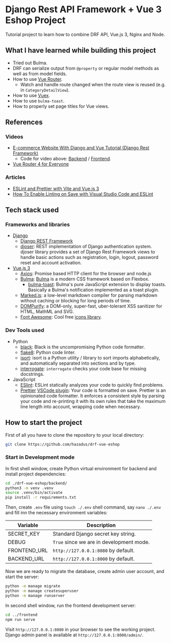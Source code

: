 # Django Rest API Framework + Vue 3 Eshop Project

Tutorial project to learn how to combine DRF API, Vue.js 3, Nginx and Node.

## What I have learned while building this project

- Tried out Bulma.
- DRF can serialize output from `@property` or regular model methods as well as from model fields.
- How to use [Vue Router](https://router.vuejs.org/).
  - Watch and handle route changed when the route view is reused (e.g. in `CategoryDetailView`).
- How to use [Vuex](https://vuex.vuejs.org/guide/).
- How to use `bulma-toast`.
- How to properly set page titles for Vue views.

## References

### Videos

- [E-commerce Website With Django and Vue Tutorial (Django Rest Framework)](https://www.youtube.com/watch?v=Yg5zkd9nm6w)
  - Code for video above: [Backend](https://github.com/SteinOveHelset/djackets_django) / [Frontend](https://github.com/SteinOveHelset/djackets_vue).
- [Vue Router 4 for Everyone](https://vueschool.io/lessons/introduction-to-vue-router-4)

### Articles

- [ESLint and Prettier with Vite and Vue.js 3](https://vueschool.io/articles/vuejs-tutorials/eslint-and-prettier-with-vite-and-vue-js-3/)
- [How To Enable Linting on Save with Visual Studio Code and ESLint](https://www.digitalocean.com/community/tutorials/workflow-auto-eslinting)

## Tech stack used

### Frameworks and libraries

- [Django](https://www.djangoproject.com/)
  - [Django REST Framework](https://www.django-rest-framework.org/)
  - [djoser](https://djoser.readthedocs.io/en/latest/introduction.html): REST implementation of Django authentication system. djoser library provides a set of Django Rest Framework views to handle basic actions such as registration, login, logout, password reset and account activation.
- [Vue.js 3](https://vuejs.org/)
  - [Axios](https://www.npmjs.com/package/axios): Promise based HTTP client for the browser and node.js
  - [Bulma](https://www.npmjs.com/package/bulma): [Bulma](https://bulma.io/) is a modern CSS framework based on Flexbox.
    - [bulma-toast](https://www.npmjs.com/package/bulma-toast): Bulma's pure JavaScript extension to display toasts. Basically a Bulma's notification implemented as a toast plugin.
  - [Marked.js](https://marked.js.org/): a low-level markdown compiler for parsing markdown without caching or blocking for long periods of time.
  - [DOMPurify](https://github.com/cure53/DOMPurify): a DOM-only, super-fast, uber-tolerant XSS sanitizer for HTML, MathML and SVG.
  - [Font Awesome](https://fontawesome.com/docs/web/use-with/vue/add-icons): Cool free [icons library](https://fontawesome.com/icons).

### Dev Tools used

- Python
  - [black](https://pypi.org/project/black/): Black is the uncompromising Python code formatter.
  - [flake8](https://pypi.org/project/flake8/): Python code linter.
  - [isort](https://pycqa.github.io/isort/): isort is a Python utility / library to sort imports alphabetically, and automatically separated into sections and by type.
  - [interrogate](https://interrogate.readthedocs.io/en/latest/): `interrogate` checks your code base for missing docstrings.
- JavaScript
  - [ESlint](https://eslint.org/): ESLint statically analyzes your code to quickly find problems.
  - [Prettier](https://prettier.io/) [VSCode plugin](https://marketplace.visualstudio.com/items?itemName=esbenp.prettier-vscode): Your code is formatted on save. Prettier is an opinionated code formatter. It enforces a consistent style by parsing your code and re-printing it with its own rules that take the maximum line length into account, wrapping code when necessary.

## How to start the project

First of all you have to clone the repository to your local directory:

```bash
git clone https://github.com/hazadus/drf-vue-eshop
```

### Start in Development mode

In first shell window, create Python virtual environment for backend and install project dependencies:

```bash
cd ./drf-vue-eshop/backend/
python3 -m venv .venv
source .venv/bin/activate
pip install -r requirements.txt
```

Then, create `.env` file using `touch ./.env` shell command, say `nano ./.env` and fill inn the necessary
environment variables:

| Variable     | Description                              |
|--------------|------------------------------------------|
| SECRET_KEY   | Standard Django secret key string.       |
| DEBUG        | `True` since we are in development mode. |
| FRONTEND_URL | `http://127.0.0.1:8080` by default.      |
| BACKEND_URL  | `http://127.0.0.1:8000` by default.      |

Now we are ready to migrate the database, create admin user account, and start the server:

```bash
python -m manage migrate
python -m manage createsuperuser
python -m manage runserver
```

In second shell window, run the frontend development server:

```bash
cd ../frontend
npm run serve
```

Visit `http://127.0.0.1:8080` in your browser to see the working project.
Django admin panel is available at `http://127.0.0.1:8000/admin/`.
